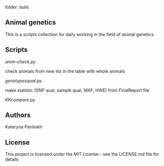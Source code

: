 folder: bulls
## Animal genetics
This is a scripts collection for daily working in the field of animal genetics. 
## Scripts
*anim-check.py*

check animals from new list in the table with whole animals

*genotypesqual.py*

make statistic (SNP qual, sample qual, MAF, HWE) from FinalReport file

*KKcompare.py*

## Authors
Kateryna Pantiukh
## License
This project is licensed under the MIT License - see the LICENSE.md file for details
